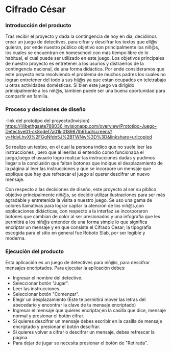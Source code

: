# Cifrado César

### Introducción del producto

 Tras recibir el proyecto y dada la contingencia de hoy en día, decidimos crear un juego de detectives, para cifrar y descifrar los textos que ell@s quieran, por ende nuestro público objetivo son principalmente los niñ@s, los cuales se encuentran en homeschool con más tiempo libre de lo habitual, el cual puede ser utilizado en este juego.
 Los objetivos principales de nuestro proyecto es entretener a los usurios y distraerlos de la contingencia nacional, de una forma didáctica. Por ende consideramos que este proyecto esta resolviendo el problema de muchos padres los cuales no logran entretener del todo a sus hij@s ya que están ocupados en teletrabajo u otras actividades domésticas. Si bien este juego va dirigido principalmente a los niñ@s, tambien puede ser una buena oportunidad para compartir en familia.

 ### Proceso y decisiones de diseño
 
-link del prototipo del proyecto(Invision)
 https://lilibethgaete788036.invisionapp.com/overview/Prototipo-Juego-Detective01-ck8gdef7a01kj018987lh61ud/screens?v=HdvLhvXI%2FGgNfdn5J%2BTWNw%3D%3D&linkshare=urlcopied

 Se realizo un testeo, en el cual la persona indico que no suele leer las instrucciones , pero que al leerlas si entendio como funcionaba el juego,luego el usuario logro realizar las instrucciones dadas y pudimos llegar a la conclusión que faltan botones que indique el desplazamiento de la página al leer las instrucciones y que se incorpore un mensaje que explique que hay que refrescar el juego al querer descifrar un nuevo mensaje. 

 Con respecto a las decisiones de diseño, este proyecto al ser su píblico objetivo principalmente niñ@s, se decidió utilizar ilustraciones para ser más agradable y entretenida la visita a nuestro juego. Se uso una gama de colores llamativas para lograr captar la atención de los niñ@s,con explicaciones didácticas, con respecto a la interfaz se incorporaron botones que cambian de color al ser presionados y una infografía que les permitirá a los niñ@s entender de una forma simple lo que significa encriptar un mensaje y en que consiste el Cifrado Cesar; la tipografía escogida para el sitio en general fue Roboto Slab, por ser legible y moderna.

### Ejecución del producto

Esta aplicación es un juego de detectives para niñ@s, para descifrar mensajes encriptados.
Para ejecutar la aplicación debes:

* Ingresar el nombre del detective.
* Seleccionar botón "Jugar".
* Leer las instrucciones.
* Seleccionar botón "Comenzar".
* Elegir un desplazamiento (Este te permitirá mover las letras del abecedario y encontrar la clave de tu mensaje encriptado)
* Ingresar el mensaje que quieres encriptar,en la casilla que dice, mensaje normal y presionar el botón cifrar.
* Si quieres descifrar un mensaje debes escribir en la casilla de mensaje encriptado y presionar el botón descifrar.
* Si quieres volver a cifrar o descifrar un mensaje, debes refrescar la página.
* Para dejar de jugar se necesita presionar el botón de "Retirada". 

